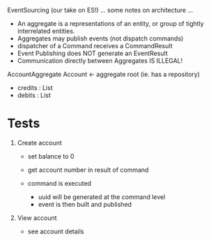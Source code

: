 EventSourcing (our take on ES!) ... some notes on architecture ...

- An aggregate is a representations of an entity, or group of tightly interrelated entities.
- Aggregates may publish events (not dispatch commands)
- dispatcher of a Command receives a CommandResult<T>
- Event Publishing does NOT generate an EventResult<T>
- Communication directly between Aggregates IS ILLEGAL!

AccountAggregate
  Account <- aggregate root (ie. has a repository)
   - credits : List<Credits>
   - debits : List<Debits>


# Tests

1. Create account
    - set balance to 0
    - get account number in result of command

    - command is executed
        - uuid will be generated at the command level
        - event is then built and published

2. View account
    - see account details
